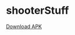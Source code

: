 # shooterStuff

[Download APK](https://drive.google.com/uc?export=download&id=1HiqhMWMyhAca9PLRCyTbMZoK7Nyy0SoX)
